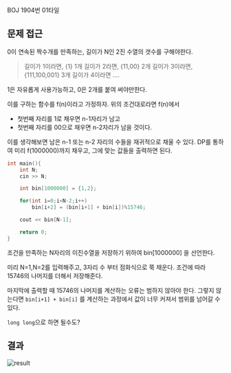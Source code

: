BOJ 1904번 01타일

문제 접근
---
0이 연속된 짝수개를 만족하는, 길이가 N인 2진 수열의 갯수를 구해야한다.


>길이가 1이라면, {1} 1개
>길이가 2라면,  {11,00} 2개
>길이가 3이라면, {111,100,001} 3개
>길이가 4이라면 ....

1은 자유롭게 사용가능하고, 0은 2개를 붙여 써야만한다.

이를 구하는 함수를 f(n)이라고 가정하자. 위의 조건대로라면 f(n)에서 
- 첫번째 자리를 1로 채우면 n-1자리가 남고
- 첫번째 자리를 00으로 채우면 n-2자리가 남을 것이다.

이를 생각해보면 남은 n-1 또는 n-2 자리의 수들을 재귀적으로 채울 수 있다.
DP를 통하여 미리 f(1000000)까지 채우고, 그에 맞는 값들을 출력하면 된다.

```cpp
int main(){
    int N;
    cin >> N;

    int bin[1000000] = {1,2};

    for(int i=0;i<N-2;i++)
        bin[i+2] = (bin[i+1] + bin[i])%15746;

    cout << bin[N-1];

    return 0;
}
```

조건을 만족하는 N자리의 이진수열을 저장하기 위하여 bin[1000000] 을 선언한다.

미리 N=1,N=2를 입력해주고, 3자리 수 부터 점화식으로 쭉 채운다.
조건에 따라 15746의 나머지를 더해서 저장해준다.

마지막에 출력할 때 15746의 나머지를 계산하는 오류는 범하지 않아야 한다.
그렇지 않는다면 `bin[i+1] + bin[i]` 를 계산하는 과정에서 값이 너무 커져서 범위를 넘어갈 수 있다.

`long long`으로 하면 될수도?

결과
---
![result](https://i.ibb.co/jRFqKss/image.png)
